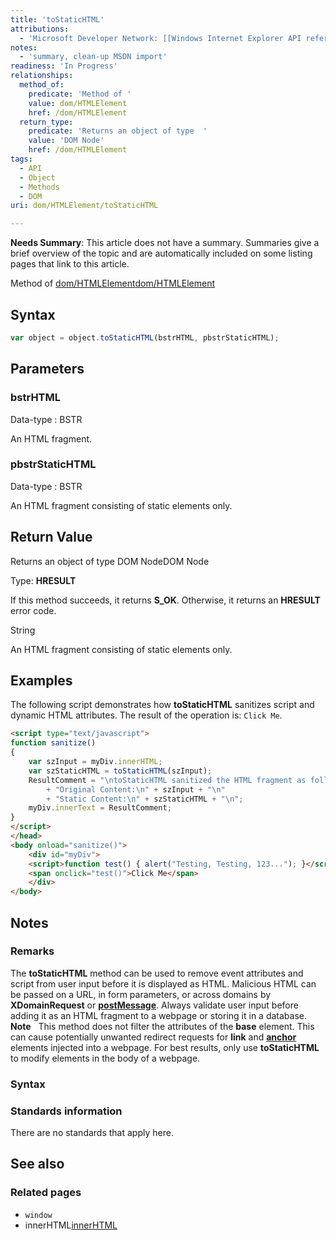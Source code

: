 ```yaml
---
title: 'toStaticHTML'
attributions:
  - 'Microsoft Developer Network: [[Windows Internet Explorer API reference](http://msdn.microsoft.com/en-us/library/ie/hh828809%28v=vs.85%29.aspx) Article]'
notes:
  - 'summary, clean-up MSDN import'
readiness: 'In Progress'
relationships:
  method_of:
    predicate: 'Method of '
    value: dom/HTMLElement
    href: /dom/HTMLElement
  return_type:
    predicate: 'Returns an object of type  '
    value: 'DOM Node'
    href: /dom/HTMLElement
tags:
  - API
  - Object
  - Methods
  - DOM
uri: dom/HTMLElement/toStaticHTML

---
```

**Needs Summary**: This article does not have a summary. Summaries give a brief overview of the topic and are automatically included on some listing pages that link to this article.

Method of [dom/HTMLElement](/dom/HTMLElement)[dom/HTMLElement](/dom/HTMLElement)

## Syntax

``` js
var object = object.toStaticHTML(bstrHTML, pbstrStaticHTML);
```

## Parameters

### bstrHTML

 Data-type
:   BSTR

 An HTML fragment.

### pbstrStaticHTML

 Data-type
:   BSTR

 An HTML fragment consisting of static elements only.

## Return Value

Returns an object of type DOM NodeDOM Node

Type: **HRESULT**

If this method succeeds, it returns **S\_OK**. Otherwise, it returns an **HRESULT** error code.

String

An HTML fragment consisting of static elements only.

## Examples

The following script demonstrates how **toStaticHTML** sanitizes script and dynamic HTML attributes. The result of the operation is: `Click Me`.

``` html
<script type="text/javascript">
function sanitize()
{
    var szInput = myDiv.innerHTML;
    var szStaticHTML = toStaticHTML(szInput);
    ResultComment = "\ntoStaticHTML sanitized the HTML fragment as follows:\n"
        + "Original Content:\n" + szInput + "\n"
        + "Static Content:\n" + szStaticHTML + "\n";
    myDiv.innerText = ResultComment;
}
</script>
</head>
<body onload="sanitize()">
    <div id="myDiv">
    <script>function test() { alert("Testing, Testing, 123..."); }</script>
    <span onclick="test()">Click Me</span>
    </div>
</body>
```

## Notes

### Remarks

The **toStaticHTML** method can be used to remove event attributes and script from user input before it is displayed as HTML. Malicious HTML can be passed on a URL, in form parameters, or across domains by **XDomainRequest** or [**postMessage**](/dom/Window/postMessage). Always validate user input before adding it as an HTML fragment to a webpage or storing it in a database. **Note**   This method does not filter the attributes of the **base** element. This can cause potentially unwanted redirect requests for **link** and [**anchor**](/html/elements/a) elements injected into a webpage. For best results, only use **toStaticHTML** to modify elements in the body of a webpage.

### Syntax

### Standards information

There are no standards that apply here.

## See also

### Related pages

-   `window`
-   innerHTML[innerHTML](/dom/HTMLElement/innerHTML)
